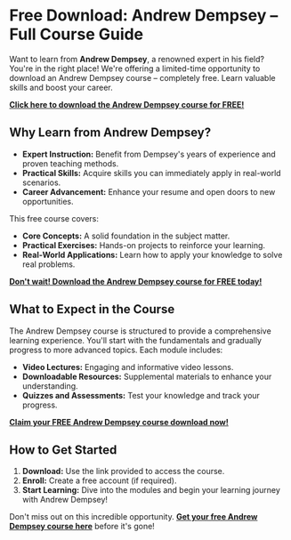 # Free Download: Andrew Dempsey – Full Course Guide

Want to learn from **Andrew Dempsey**, a renowned expert in his field? You're in the right place! We're offering a limited-time opportunity to download an Andrew Dempsey course – completely free. Learn valuable skills and boost your career.

[**Click here to download the Andrew Dempsey course for FREE!**](https://udemywork.com/andrew-dempsey)

## Why Learn from Andrew Dempsey?

*   **Expert Instruction:** Benefit from Dempsey's years of experience and proven teaching methods.
*   **Practical Skills:** Acquire skills you can immediately apply in real-world scenarios.
*   **Career Advancement:** Enhance your resume and open doors to new opportunities.

This free course covers:

*   **Core Concepts:** A solid foundation in the subject matter.
*   **Practical Exercises:** Hands-on projects to reinforce your learning.
*   **Real-World Applications:** Learn how to apply your knowledge to solve real problems.

[**Don't wait! Download the Andrew Dempsey course for FREE today!**](https://udemywork.com/andrew-dempsey)

## What to Expect in the Course

The Andrew Dempsey course is structured to provide a comprehensive learning experience. You'll start with the fundamentals and gradually progress to more advanced topics. Each module includes:

*   **Video Lectures:** Engaging and informative video lessons.
*   **Downloadable Resources:** Supplemental materials to enhance your understanding.
*   **Quizzes and Assessments:** Test your knowledge and track your progress.

[**Claim your FREE Andrew Dempsey course download now!**](https://udemywork.com/andrew-dempsey)

## How to Get Started

1.  **Download:** Use the link provided to access the course.
2.  **Enroll:** Create a free account (if required).
3.  **Start Learning:** Dive into the modules and begin your learning journey with Andrew Dempsey!

Don't miss out on this incredible opportunity. **[Get your free Andrew Dempsey course here](https://udemywork.com/andrew-dempsey)** before it's gone!
